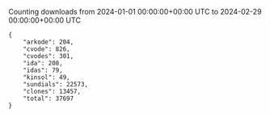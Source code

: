 
Counting downloads from 2024-01-01 00:00:00+00:00 UTC to 2024-02-29 00:00:00+00:00 UTC

```
{
    "arkode": 204,
    "cvode": 826,
    "cvodes": 301,
    "ida": 208,
    "idas": 79,
    "kinsol": 49,
    "sundials": 22573,
    "clones": 13457,
    "total": 37697
}
```
